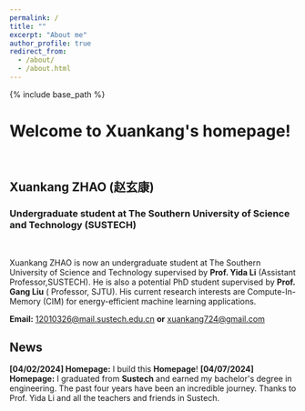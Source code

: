 ```yaml
---
permalink: /
title: ""
excerpt: "About me"
author_profile: true
redirect_from: 
  - /about/
  - /about.html
---
```



{% include base_path %}
# Welcome to Xuankang's homepage!
&emsp;
## Xuankang ZHAO (赵玄康)
### Undergraduate student at The Southern University of Science and Technology (SUSTECH)
&emsp;

Xuankang ZHAO is now an undergraduate student at The Southern University of Science and Technology supervised by **Prof. Yida Li** (Assistant Professor,SUSTECH). He is also a potential PhD student supervised by **Prof. Gang Liu** ( Professor, SJTU). His current research interests are Compute-In-Memory (CIM) for energy-efficient machine learning applications. 


**Email:** 12010326@mail.sustech.edu.cn **or** xuankang724@gmail.com



## News
**[04/02/2024] Homepage:** I build this **Homepage**! 
**[04/07/2024] Homepage:** I graduated from **Sustech** and earned my bachelor's degree in engineering. The past four years have been an incredible journey. Thanks to Prof. Yida Li and all the teachers and friends in Sustech.  

